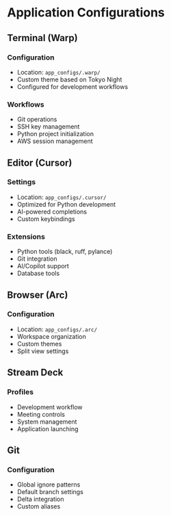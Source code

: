 # Application Configurations

## Terminal (Warp)

### Configuration

- Location: `app_configs/.warp/`
- Custom theme based on Tokyo Night
- Configured for development workflows

### Workflows

- Git operations
- SSH key management
- Python project initialization
- AWS session management

## Editor (Cursor)

### Settings

- Location: `app_configs/.cursor/`
- Optimized for Python development
- AI-powered completions
- Custom keybindings

### Extensions

- Python tools (black, ruff, pylance)
- Git integration
- AI/Copilot support
- Database tools

## Browser (Arc)

### Configuration

- Location: `app_configs/.arc/`
- Workspace organization
- Custom themes
- Split view settings

## Stream Deck

### Profiles

- Development workflow
- Meeting controls
- System management
- Application launching

## Git

### Configuration

- Global ignore patterns
- Default branch settings
- Delta integration
- Custom aliases
